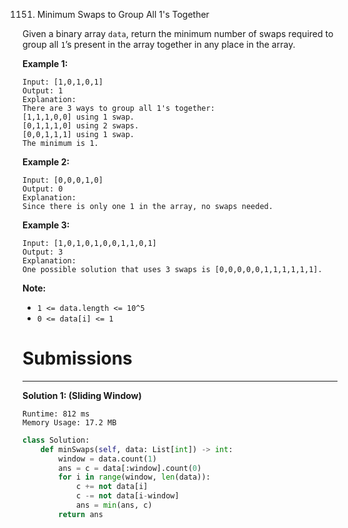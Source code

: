 1151. Minimum Swaps to Group All 1's Together

Given a binary array `data`, return the minimum number of swaps required to group all `1`’s present in the array together in any place in the array.

 

**Example 1:**
```
Input: [1,0,1,0,1]
Output: 1
Explanation: 
There are 3 ways to group all 1's together:
[1,1,1,0,0] using 1 swap.
[0,1,1,1,0] using 2 swaps.
[0,0,1,1,1] using 1 swap.
The minimum is 1.
```

**Example 2:**
```
Input: [0,0,0,1,0]
Output: 0
Explanation: 
Since there is only one 1 in the array, no swaps needed.
```

**Example 3:**
```
Input: [1,0,1,0,1,0,0,1,1,0,1]
Output: 3
Explanation: 
One possible solution that uses 3 swaps is [0,0,0,0,0,1,1,1,1,1,1].
```

**Note:**

* `1 <= data.length <= 10^5`
* `0 <= data[i] <= 1`

# Submissions
---
**Solution 1: (Sliding Window)**
```
Runtime: 812 ms
Memory Usage: 17.2 MB
```
```python
class Solution:
    def minSwaps(self, data: List[int]) -> int:
        window = data.count(1)
        ans = c = data[:window].count(0)
        for i in range(window, len(data)):
            c += not data[i]
            c -= not data[i-window]
            ans = min(ans, c)
        return ans
```